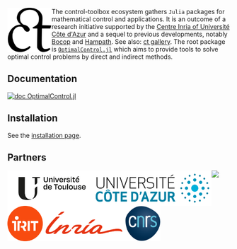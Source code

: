 <p> 
  <a href="https://github.com/control-toolbox"><img width="100" align='left' src="ct-crop.svg"></a>
</p>

The control-toolbox ecosystem gathers `Julia` packages for mathematical control and applications. It is an outcome of a research initiative supported by the [Centre Inria of Université Côte d'Azur](https://www.inria.fr/en/inria-centre-universite-cote-azur) and a sequel to previous developments, notably [Bocop](https://www.bocop.org) and [Hampath](https://www.hampath.org). See also: [ct gallery](https://ct.gitlabpages.inria.fr/gallery). The root package is [`OptimalControl.jl`](https://github.com/control-toolbox/OptimalControl.jl) which aims to provide tools to solve optimal control problems by direct and indirect methods.

## Documentation

[![doc OptimalControl.jl](https://img.shields.io/badge/doc-OptimalControl.jl-blue)](https://control-toolbox.github.io/OptimalControl.jl)

## Installation

See the [installation page](https://github.com/control-toolbox#installation).

## Partners

<a href="https://www.univ-toulouse.fr"><img height="80" align='left' src="logo-univ-toulouse.png"></a>
<a href="https://www.univ-cotedazur.fr"><img height="80" align='left' src="Logo-univ-nice-cote-dazur.svg"></a>
<a href="https://www.univ-cotedazur.fr"><img height="80" align='left' src="Université_de_Bourgogne_Logo.svg"></a>
<a href="https://www.inria.fr"><img height="80" align='left' src="Logo_IRIT.png"></a>
<a href="https://www.inria.fr"><img height="80" align='left' src="inria.svg"></a>
<a href="https://www.cnrs.fr"><img height="80" align='left' src="logo-cnrs.svg"></a>

